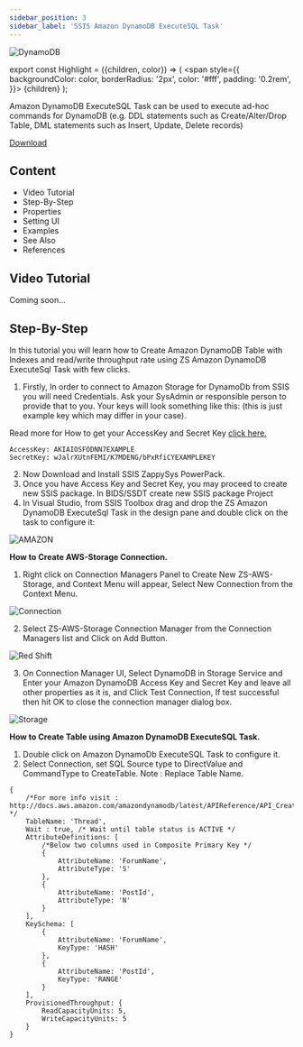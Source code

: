 ```yaml
---
sidebar_position: 3
sidebar_label: 'SSIS Amazon DynamoDB ExecuteSQL Task'
---
```


![DynamoDB](/img/ssis-amazon-dynamodb-executesql-task.png)

export const Highlight = ({children, color}) => (
  <span
    style={{
      backgroundColor: color,
      borderRadius: '2px',
      color: '#fff',
      padding: '0.2rem',
    }}>
    {children}
  </span>
);


Amazon DynamoDB ExecuteSQL Task can be used to execute ad-hoc commands for DynamoDB (e.g. DDL statements such as Create/Alter/Drop Table, DML statements such as Insert, Update, Delete records)

<a href="https://zappysys.com/products/ssis-powerpack/" ><Highlight color="#25c2a0">Download</Highlight></a>


## Content

- Video Tutorial
- Step-By-Step
- Properties
- Setting UI
- Examples
- See Also
- References

## Video Tutorial

Coming soon...

## Step-By-Step

In this tutorial you will learn how to Create Amazon DynamoDB Table with Indexes and read/write throughput rate using ZS Amazon DynamoDB ExecuteSql Task with few clicks.
1. Firstly, In order to connect to Amazon Storage for DynamoDb from SSIS you will need Credentials. Ask your SysAdmin or responsible person to provide that to you. Your keys will look something like this: (this is just example key which may differ in your case).

Read more for How to get your AccessKey and Secret Key [click here.](https://docs.aws.amazon.com/AWSSimpleQueueService/latest/SQSDeveloperGuide/sqs-getting-started.html)


```
AccessKey: AKIAIOSFODNN7EXAMPLE
SecretKey: wJalrXUtnFEMI/K7MDENG/bPxRfiCYEXAMPLEKEY
```

2. Now Download and Install SSIS ZappySys PowerPack.
3. Once you have Access Key and Secret Key, you may proceed to create new SSIS package. In BIDS/SSDT create new SSIS package Project
4. In Visual Studio, from SSIS Toolbox drag and drop the ZS Amazon DynamoDB ExecuteSql Task in the design pane and double click on the task to configure it:

![AMAZON](/img/drag-Amazon-DynamoDB-ExecuteSQL-Task.png)


**How to Create AWS-Storage Connection.**

1. Right click on Connection Managers Panel to Create New ZS-AWS-Storage, and Context Menu will appear, Select New Connection from the Context Menu.

![Connection](/img/ssis-new-connection.png)

2. Select ZS-AWS-Storage Connection Manager from the Connection Managers list and Click on Add Button.

![Red Shift](/img/amazon-redshift-connection-2.png)

3. On Connection Manager UI, Select DynamoDB in Storage Service and Enter your Amazon DynamoDB Access Key and Secret Key and leave all other properties as it is, and Click Test Connection, If test successful then hit OK to close the connection manager dialog box.

![Storage](/img/amazon-storage-dynamodb-create-connection.png)


**How to Create Table using Amazon DynamoDB ExecuteSQL Task.**

1. Double click on Amazon DynamoDb ExecuteSQL Task to configure it.
2. Select Connection, set SQL Source type to DirectValue and CommandType to CreateTable.
Note : Replace Table Name.

```code
{
    /*For more info visit : http://docs.aws.amazon.com/amazondynamodb/latest/APIReference/API_CreateTable.html */
    TableName: 'Thread',
    Wait : true, /* Wait until table status is ACTIVE */ 
    AttributeDefinitions: [
        /*Below two columns used in Composite Primary Key */
        {
            AttributeName: 'ForumName',
            AttributeType: 'S'
        },
        {
            AttributeName: 'PostId',
            AttributeType: 'N'
        }
    ],
    KeySchema: [
        {
            AttributeName: 'ForumName',
            KeyType: 'HASH'
        },
        {
            AttributeName: 'PostId',
            KeyType: 'RANGE'
        }
    ],
    ProvisionedThroughput: {
        ReadCapacityUnits: 5,
        WriteCapacityUnits: 5
    }
}
```